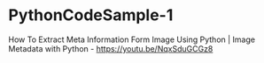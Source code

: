 # PythonCodeSample-1
How To Extract Meta Information Form Image Using Python  | Image Metadata with Python - https://youtu.be/NqxSduGCGz8
